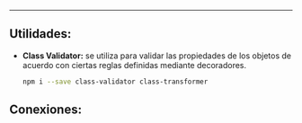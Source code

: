
---


## Utilidades:

- **Class Validator:** se utiliza para validar las propiedades de los objetos de acuerdo con ciertas reglas definidas mediante decoradores.

	```bash
	npm i --save class-validator class-transformer
	```





## Conexiones: